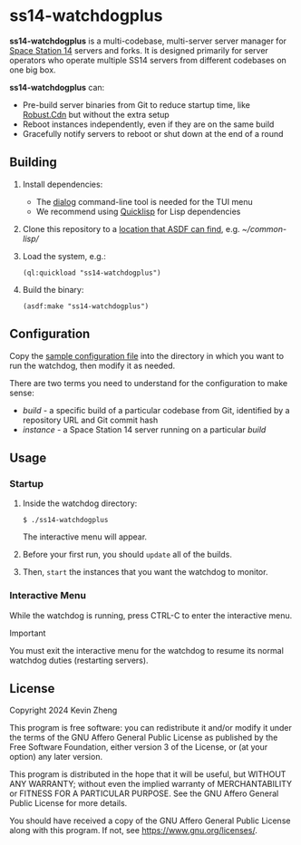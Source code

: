 # ss14-watchdogplus

**ss14-watchdogplus** is a multi-codebase, multi-server server manager for [Space Station 14](https://spacestation14.com/) servers and forks.
It is designed primarily for server operators who operate multiple SS14 servers from different codebases on one big box.

**ss14-watchdogplus** can:

- Pre-build server binaries from Git to reduce startup time, like [Robust.Cdn](https://github.com/space-wizards/Robust.Cdn) but without the extra setup
- Reboot instances independently, even if they are on the same build
- Gracefully notify servers to reboot or shut down at the end of a round

## Building

1. Install dependencies:
    - The [dialog](https://invisible-island.net/dialog/) command-line tool is needed for the TUI menu
    - We recommend using [Quicklisp](https://www.quicklisp.org/beta/) for Lisp dependencies

2. Clone this repository to a [location that ASDF can find](https://asdf.common-lisp.dev/asdf.html#Controlling-where-ASDF-searches-for-systems), e.g. *~/common-lisp/*

3. Load the system, e.g.:

    ````
    (ql:quickload "ss14-watchdogplus")
    ````

4. Build the binary:

    ````
    (asdf:make "ss14-watchdogplus")
    ````

## Configuration
Copy the [sample configuration file](config.lisp) into the directory in which you want to run the watchdog, then modify it as needed.

There are two terms you need to understand for the configuration to make sense:

- *build* - a specific build of a particular codebase from Git, identified by a repository URL and Git commit hash
- *instance* - a Space Station 14 server running on a particular *build*

## Usage

### Startup
1. Inside the watchdog directory:

    ````
    $ ./ss14-watchdogplus
    ````

    The interactive menu will appear.

2. Before your first run, you should `update` all of the builds.

3. Then, `start` the instances that you want the watchdog to monitor.

### Interactive Menu
While the watchdog is running, press CTRL-C to enter the interactive menu.

> [!IMPORTANT]
> You must exit the interactive menu for the watchdog to resume its normal watchdog duties (restarting servers).

## License
Copyright 2024 Kevin Zheng

This program is free software: you can redistribute it and/or modify it under the terms of the GNU Affero General Public License as published by the Free Software Foundation, either version 3 of the License, or (at your option) any later version.

This program is distributed in the hope that it will be useful, but WITHOUT ANY WARRANTY; without even the implied warranty of MERCHANTABILITY or FITNESS FOR A PARTICULAR PURPOSE. See the GNU Affero General Public License for more details.

You should have received a copy of the GNU Affero General Public License along with this program. If not, see <https://www.gnu.org/licenses/>.
